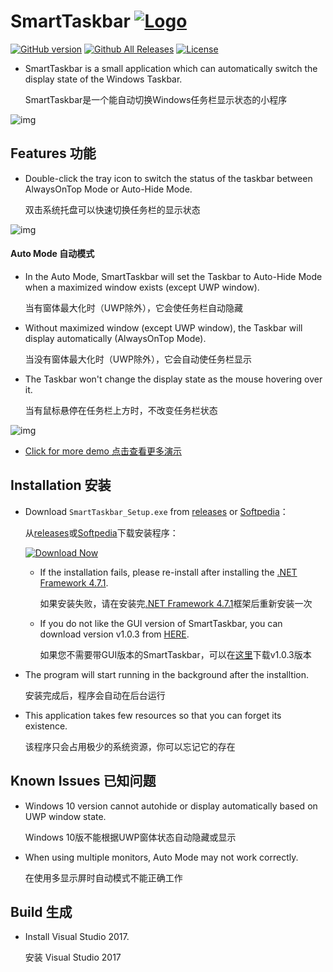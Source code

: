SmartTaskbar  [![Logo](https://github.com/ChanpleCai/SmartTaskbar/blob/master/logo/logo_blue_24x24.png)](http://www.softpedia.com/get/Tweak/System-Tweak/SmartTaskbar.shtml)
=====
[![GitHub version](https://badge.fury.io/gh/ChanpleCai%2FSmartTaskbar.svg)](https://github.com/ChanpleCai/SmartTaskbar/releases/download/v1.1.2/SmartTaskbar_Setup.exe)
[![Github All Releases](https://img.shields.io/github/downloads/ChanpleCai/SmartTaskbar/total.svg)](https://github.com/ChanpleCai/SmartTaskbar/releases)
[![License](http://img.shields.io/:license-MIT-blue.svg?style=flat)](LICENSE)

* SmartTaskbar is a small application which can automatically switch the display state of the Windows Taskbar.

  SmartTaskbar是一个能自动切换Windows任务栏显示状态的小程序
  
![img](https://github.com/ChanpleCai/SmartTaskbar/blob/master/demo/Context_Menu.gif)

Features 功能
-----

* Double-click the tray icon to switch the status of the taskbar between AlwaysOnTop Mode or Auto-Hide Mode.

  双击系统托盘可以快速切换任务栏的显示状态
  
![img](https://github.com/ChanpleCai/SmartTaskbar/blob/master/demo/Double-click.gif)

#### Auto Mode 自动模式

* In the Auto Mode, SmartTaskbar will set the Taskbar to Auto-Hide Mode when a maximized window exists (except UWP window).

  当有窗体最大化时（UWP除外），它会使任务栏自动隐藏
* Without maximized window (except UWP window), the Taskbar will display automatically (AlwaysOnTop Mode).

  当没有窗体最大化时（UWP除外），它会自动使任务栏显示
* The Taskbar won't change the display state as the mouse hovering over it.

  当有鼠标悬停在任务栏上方时，不改变任务栏状态

![img](https://github.com/ChanpleCai/SmartTaskbar/blob/master/demo/Hide_Show.gif)

* [Click for more demo 点击查看更多演示](https://github.com/ChanpleCai/SmartTaskbar/tree/master/demo)
  
Installation 安装
-----
* Download `SmartTaskbar_Setup.exe` from [releases](https://github.com/ChanpleCai/SmartTaskbar/releases) or [Softpedia](http://www.softpedia.com/get/Tweak/System-Tweak/SmartTaskbar.shtml)： 

  从[releases](https://github.com/ChanpleCai/SmartTaskbar/releases)或[Softpedia](http://www.softpedia.com/get/Tweak/System-Tweak/SmartTaskbar.shtml)下载安装程序：
  
  [![Download Now](https://github.com/ChanpleCai/SmartTaskbar/blob/master/img/Download_Softpedia.png)](https://github.com/ChanpleCai/SmartTaskbar/releases/download/v1.1.2/SmartTaskbar_Setup.exe) 
  
    * If the installation fails, please re-install after installing the [.NET Framework 4.7.1](https://www.microsoft.com/net/download/dotnet-framework-runtime/net471?utm_source=getdotnet&utm_medium=referral).

      如果安装失败，请在安装完[.NET Framework 4.7.1](https://www.microsoft.com/net/download/dotnet-framework-runtime/net471?utm_source=getdotnet&utm_medium=referral)框架后重新安装一次

    * If you do not like the GUI version of SmartTaskbar, you can download version v1.0.3 from [HERE](https://github.com/ChanpleCai/SmartTaskbar/releases/tag/v1.0.3).

      如果您不需要带GUI版本的SmartTaskbar，可以在[这里](https://github.com/ChanpleCai/SmartTaskbar/releases/tag/v1.0.3)下载v1.0.3版本

* The program will start running in the background after the installtion.

  安装完成后，程序会自动在后台运行
  
* This application takes few resources so that you can forget its existence.

  该程序只会占用极少的系统资源，你可以忘记它的存在

Known Issues 已知问题
----
* Windows 10 version cannot autohide or display automatically based on UWP window state.

  Windows 10版不能根据UWP窗体状态自动隐藏或显示
  
* When using multiple monitors, Auto Mode may not work correctly.

  在使用多显示屏时自动模式不能正确工作

Build 生成
-----
* Install Visual Studio 2017.

  安装 Visual Studio 2017 
